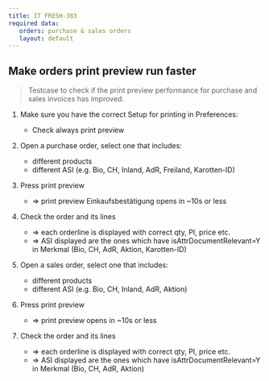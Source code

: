 ```yaml
---
title: IT FRESH-383
required data:
   orders: purchase & sales orders   
   layout: default
---
```

## Make orders print preview run faster

> Testcase to check if the print preview performance
> for purchase and sales invoices has improved.


1. Make sure you have the correct Setup for printing in Preferences:
	
	* Check always print preview
	
1. Open a purchase order, select one that includes:

	* different products
	* different ASI (e.g. Bio, CH, Inland, AdR, Freiland, Karotten-ID)

1. Press print preview 

	* => print preview Einkaufsbestätigung opens in ~10s or less

1. Check the order and its lines

	* => each orderline is displayed with correct qty, PI, price etc.
	* => ASI displayed are the ones which have isAttrDocumentRelevant=Y in Merkmal (Bio, CH, AdR, Aktion, Karotten-ID)
	
1. Open a sales order, select one that includes:

	* different products 
	* different ASI (e.g. Bio, CH, Inland, AdR, Aktion)

1. Press print preview

	* => print preview opens in ~10s or less
	
1. Check the order and its lines

	* => each orderline is displayed with correct qty, PI, price etc.
	* => ASI displayed are the ones which have isAttrDocumentRelevant=Y in Merkmal (Bio, CH, AdR, Aktion)
	

	


